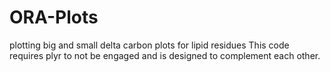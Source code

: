 # ORA-Plots
plotting big and small delta carbon plots for lipid residues
This code requires plyr to not be engaged and is designed to complement each other. 

